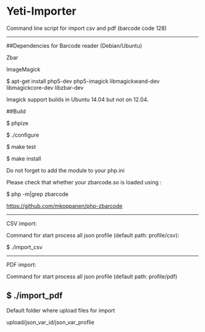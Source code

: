 # Yeti-Importer
Command line script for import csv and pdf (barcode code 128)


------------------------------------
##Dependencies for Barcode reader (Debian/Ubuntu)

Zbar

ImageMagick

$ apt-get install php5-dev php5-imagick libmagickwand-dev libmagickcore-dev libzbar-dev

Imagick support builds in Ubuntu 14.04 but not on 12.04.



##Build

$ phpize

$ ./configure

$ make test

$ make install

Do not forget to add the module to your php.ini

Please check that whether your zbarcode.so is loaded using :

$ php -m|grep zbarcode

https://github.com/mkoppanen/php-zbarcode

----------------------------------------
CSV import:

Command for start process all json profile (default path: profile/csv):

$ ./import_csv

---------------------------------------
PDF import:

Command for start process all json profile (default path: profile/pdf)

$ ./import_pdf
--------------------------------
Default folder where upload files for import

upload/json_var_id/json_var_proflie
